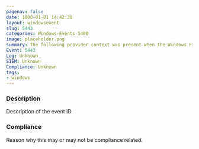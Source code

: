 ```yaml
---
pagenav: false
date: 1800-01-01 14:42:38
layout: windowsevent
slug: 5443
categories: Windows-Events 5400
image: placeholder.png
summary: The following provider context was present when the Windows Filtering Platform Base Filtering Engine started
Event: 5443
Log: Unknown
SIEM: Unknown
Compliance: Unknown
tags:
- windows
---
```


### Description

Description of the event ID

### Compliance

Reason why this may or may not be compliance related.
